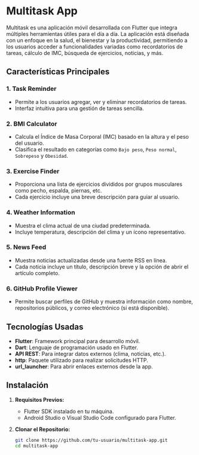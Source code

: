 # Multitask App

Multitask es una aplicación móvil desarrollada con Flutter que integra múltiples herramientas útiles para el día a día. La aplicación está diseñada con un enfoque en la salud, el bienestar y la productividad, permitiendo a los usuarios acceder a funcionalidades variadas como recordatorios de tareas, cálculo de IMC, búsqueda de ejercicios, noticias, y más.

## Características Principales

### 1. **Task Reminder**
- Permite a los usuarios agregar, ver y eliminar recordatorios de tareas.
- Interfaz intuitiva para una gestión de tareas sencilla.

### 2. **BMI Calculator**
- Calcula el Índice de Masa Corporal (IMC) basado en la altura y el peso del usuario.
- Clasifica el resultado en categorías como `Bajo peso`, `Peso normal`, `Sobrepeso` y `Obesidad`.

### 3. **Exercise Finder**
- Proporciona una lista de ejercicios divididos por grupos musculares como pecho, espalda, piernas, etc.
- Cada ejercicio incluye una breve descripción para guiar al usuario.

### 4. **Weather Information**
- Muestra el clima actual de una ciudad predeterminada.
- Incluye temperatura, descripción del clima y un ícono representativo.

### 5. **News Feed**
- Muestra noticias actualizadas desde una fuente RSS en línea.
- Cada noticia incluye un título, descripción breve y la opción de abrir el artículo completo.

### 6. **GitHub Profile Viewer**
- Permite buscar perfiles de GitHub y muestra información como nombre, repositorios públicos, y correo electrónico (si está disponible).

## Tecnologías Usadas

- **Flutter**: Framework principal para desarrollo móvil.
- **Dart**: Lenguaje de programación usado en Flutter.
- **API REST**: Para integrar datos externos (clima, noticias, etc.).
- **http**: Paquete utilizado para realizar solicitudes HTTP.
- **url_launcher**: Para abrir enlaces externos desde la app.

## Instalación

1. **Requisitos Previos:**
   - Flutter SDK instalado en tu máquina.
   - Android Studio o Visual Studio Code configurado para Flutter.

2. **Clonar el Repositorio:**
   ```bash
   git clone https://github.com/tu-usuario/multitask-app.git
   cd multitask-app
